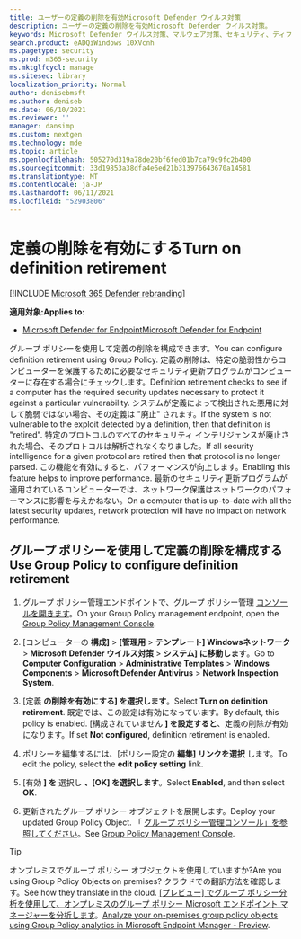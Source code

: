 ```yaml
---
title: ユーザーの定義の削除を有効Microsoft Defender ウイルス対策
description: ユーザーの定義の削除を有効Microsoft Defender ウイルス対策。
keywords: Microsoft Defender ウイルス対策、マルウェア対策、セキュリティ、ディフェンダー、定義の削除
search.product: eADQiWindows 10XVcnh
ms.pagetype: security
ms.prod: m365-security
ms.mktglfcycl: manage
ms.sitesec: library
localization_priority: Normal
author: denisebmsft
ms.author: deniseb
ms.date: 06/10/2021
ms.reviewer: ''
manager: dansimp
ms.custom: nextgen
ms.technology: mde
ms.topic: article
ms.openlocfilehash: 505270d319a78de20bf6fed01b7ca79c9fc2b400
ms.sourcegitcommit: 33d19853a38dfa4e6ed21b313976643670a14581
ms.translationtype: MT
ms.contentlocale: ja-JP
ms.lasthandoff: 06/11/2021
ms.locfileid: "52903806"
---
```

# <a name="turn-on-definition-retirement"></a><span data-ttu-id="e006e-104">定義の削除を有効にする</span><span class="sxs-lookup"><span data-stu-id="e006e-104">Turn on definition retirement</span></span>

[!INCLUDE [Microsoft 365 Defender rebranding](../../includes/microsoft-defender.md)]

<span data-ttu-id="e006e-105">**適用対象:**</span><span class="sxs-lookup"><span data-stu-id="e006e-105">**Applies to:**</span></span>

- [<span data-ttu-id="e006e-106">Microsoft Defender for Endpoint</span><span class="sxs-lookup"><span data-stu-id="e006e-106">Microsoft Defender for Endpoint</span></span>](/microsoft-365/security/defender-endpoint/)

<span data-ttu-id="e006e-107">グループ ポリシーを使用して定義の削除を構成できます。</span><span class="sxs-lookup"><span data-stu-id="e006e-107">You can configure definition retirement using Group Policy.</span></span> <span data-ttu-id="e006e-108">定義の削除は、特定の脆弱性からコンピューターを保護するために必要なセキュリティ更新プログラムがコンピューターに存在する場合にチェックします。</span><span class="sxs-lookup"><span data-stu-id="e006e-108">Definition retirement checks to see if a computer has the required security updates necessary to protect it against a particular vulnerability.</span></span> <span data-ttu-id="e006e-109">システムが定義によって検出された悪用に対して脆弱ではない場合、その定義は "廃止" されます。</span><span class="sxs-lookup"><span data-stu-id="e006e-109">If the system is not vulnerable to the exploit detected by a definition, then that definition is "retired".</span></span> <span data-ttu-id="e006e-110">特定のプロトコルのすべてのセキュリティ インテリジェンスが廃止された場合、そのプロトコルは解析されなくなりました。</span><span class="sxs-lookup"><span data-stu-id="e006e-110">If all security intelligence for a given protocol are retired then that protocol is no longer parsed.</span></span> <span data-ttu-id="e006e-111">この機能を有効にすると、パフォーマンスが向上します。</span><span class="sxs-lookup"><span data-stu-id="e006e-111">Enabling this feature helps to improve performance.</span></span> <span data-ttu-id="e006e-112">最新のセキュリティ更新プログラムが適用されているコンピューターでは、ネットワーク保護はネットワークのパフォーマンスに影響を与えかねない。</span><span class="sxs-lookup"><span data-stu-id="e006e-112">On a computer that is up-to-date with all the latest security updates, network protection will have no impact on network performance.</span></span>

## <a name="use-group-policy-to-configure-definition-retirement"></a><span data-ttu-id="e006e-113">グループ ポリシーを使用して定義の削除を構成する</span><span class="sxs-lookup"><span data-stu-id="e006e-113">Use Group Policy to configure definition retirement</span></span>

1. <span data-ttu-id="e006e-114">グループ ポリシー管理エンドポイントで、グループ ポリシー管理 [コンソールを開きます](/previous-versions/windows/it-pro/windows-server-2008-R2-and-2008/cc731212(v=ws.11))。</span><span class="sxs-lookup"><span data-stu-id="e006e-114">On your Group Policy management endpoint, open the [Group Policy Management Console](/previous-versions/windows/it-pro/windows-server-2008-R2-and-2008/cc731212(v=ws.11)).</span></span>

2. <span data-ttu-id="e006e-115">[コンピューターの **構成]**  >  **[管理用**  >  **テンプレート] Windowsネットワーク**  >  **Microsoft Defender ウイルス対策**  >  **システム] に移動します**。</span><span class="sxs-lookup"><span data-stu-id="e006e-115">Go to **Computer Configuration** > **Administrative Templates** > **Windows Components** > **Microsoft Defender Antivirus** > **Network Inspection System**.</span></span> 

3. <span data-ttu-id="e006e-116">[定義 **の削除を有効にする] を選択します**。</span><span class="sxs-lookup"><span data-stu-id="e006e-116">Select **Turn on definition retirement**.</span></span> <span data-ttu-id="e006e-117">既定では、この設定は有効になっています。</span><span class="sxs-lookup"><span data-stu-id="e006e-117">By default, this policy is enabled.</span></span> <span data-ttu-id="e006e-118">[構成されていません **] を設定すると**、定義の削除が有効になります。</span><span class="sxs-lookup"><span data-stu-id="e006e-118">If set **Not configured**, definition retirement is enabled.</span></span> 

4. <span data-ttu-id="e006e-119">ポリシーを編集するには、[ポリシー設定の **編集] リンクを選択** します。</span><span class="sxs-lookup"><span data-stu-id="e006e-119">To edit the policy, select the **edit policy setting** link.</span></span>

5. <span data-ttu-id="e006e-120">[有効 **] を** 選択し **、[OK] を選択します**。</span><span class="sxs-lookup"><span data-stu-id="e006e-120">Select **Enabled**, and then select **OK**.</span></span>

6. <span data-ttu-id="e006e-121">更新されたグループ ポリシー オブジェクトを展開します。</span><span class="sxs-lookup"><span data-stu-id="e006e-121">Deploy your updated Group Policy Object.</span></span> <span data-ttu-id="e006e-122">「 [グループ ポリシー管理コンソール」を参照してください](/windows/win32/srvnodes/group-policy)。</span><span class="sxs-lookup"><span data-stu-id="e006e-122">See [Group Policy Management Console](/windows/win32/srvnodes/group-policy).</span></span>

> [!TIP]
> <span data-ttu-id="e006e-123">オンプレミスでグループ ポリシー オブジェクトを使用していますか?</span><span class="sxs-lookup"><span data-stu-id="e006e-123">Are you using Group Policy Objects on premises?</span></span> <span data-ttu-id="e006e-124">クラウドでの翻訳方法を確認します。</span><span class="sxs-lookup"><span data-stu-id="e006e-124">See how they translate in the cloud.</span></span> <span data-ttu-id="e006e-125">[[プレビュー] でグループ ポリシー分析を使用して、オンプレミスのグループ ポリシー Microsoft エンドポイント マネージャーを分析します](/mem/intune/configuration/group-policy-analytics)。</span><span class="sxs-lookup"><span data-stu-id="e006e-125">[Analyze your on-premises group policy objects using Group Policy analytics in Microsoft Endpoint Manager - Preview](/mem/intune/configuration/group-policy-analytics).</span></span> 
  
